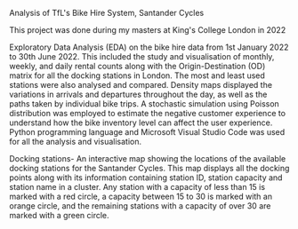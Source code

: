 
Analysis of TfL's Bike Hire System, Santander Cycles 

This project was done during my masters at King's College London in 2022

Exploratory Data Analysis (EDA) on the bike hire data from 1st January 2022 to 30th June 2022. 
This included the study and visualisation of monthly, weekly, and daily rental counts along with the Origin-Destination (OD) matrix for all the docking stations in London. 
The most and least used stations were also analysed and compared. Density maps displayed the variations in arrivals and departures throughout the day, as well as the paths taken by individual bike trips. 
A stochastic simulation using Poisson distribution was employed to estimate the negative customer experience to understand how the bike inventory level can affect the user experience. 
Python programming language and Microsoft Visual Studio Code was used for all the analysis and visualisation.

Docking stations- An interactive map showing the locations of the available docking stations for the Santander Cycles. This map displays all the docking points along with its information containing station ID, station capacity and station name in a cluster. Any station with a capacity of less than 15 is marked with a red circle, a capacity between 15 to 30 is marked with an orange circle, and the remaining stations with a capacity of over 30 are marked with a green circle.
